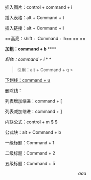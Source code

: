 插入图片：control + command + i

插入表格：alt + Command + t 

插入链接：alt + Command + l

==高亮：shift + Command + h==    == ==

**加粗：command + b**    ****

*斜体：command + i*      * *

> 引用：alt + Command + q          > 

<u>下划线：command + u</u>

删除线：

列表增加缩进：command + [

列表减加缩进：command + ]

内联公式：control + m  $ $



公式块：alt + Command + b     $$   $$

一级标题：Command + 1

二级标题：Command + 2

五级标题：Command + 5








$$
aaa
$$
